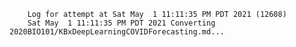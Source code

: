         Log for attempt at Sat May  1 11:11:35 PM PDT 2021 (12608)
        Sat May  1 11:11:35 PM PDT 2021 Converting 2020BIO101/KBxDeepLearningCOVIDForecasting.md...
